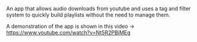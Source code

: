An app that allows audio downloads from youtube and uses a tag and filter system to quickly build playlists without the need to manage them.

A demonstration of the app is shown in this video -> https://www.youtube.com/watch?v=Nt5R2PBiMEg
